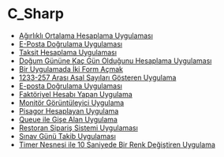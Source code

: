 <!--Height-->
<!--Italic-->
# C_Sharp
- [Ağırlıklı Ortalama Hesaplama Uygulaması](https://github.com/SelcanTaylan/C-_Sharp/tree/main/13.02.2025)
- [E-Posta Doğrulama Uygulaması](https://github.com/SelcanTaylan/C-_Sharp/tree/main/19.12.2024/%C3%B6dev1/%C3%B6dev1)
- [Taksit Hesaplama Uygulaması](https://github.com/SelcanTaylan/C-_Sharp/tree/main/19.12.2024/%C3%B6dev1/%C3%B6rnek1)
- [Doğum Gününe Kaç Gün Olduğunu Hesaplama Uygulaması](https://github.com/SelcanTaylan/C-_Sharp/tree/main/19.12.2024/%C3%B6dev1/%C3%B6rnek2)
- [Bir Uygulamada İki Form Açmak](https://github.com/SelcanTaylan/C-_Sharp/tree/main/2%20Form)
- [1233-257 Arası Asal Sayıları Gösteren Uygulama](https://github.com/SelcanTaylan/C-_Sharp/tree/main/Asal%20Say%C4%B1)
- [E-posta Doğrulama Uygulaması](https://github.com/SelcanTaylan/C-_Sharp/tree/main/E-Posta%20Do%C4%9Frulama)
- [Faktöriyel Hesabı Yapan Uygulama](https://github.com/SelcanTaylan/C-_Sharp/tree/main/Faktoriyel%20Hesaplama)
- [Monitör Görüntüleyici Uygulama](https://github.com/SelcanTaylan/C-_Sharp/tree/main/Monit%C3%B6r%20G%C3%B6r%C3%BCnt%C3%BCleyici)
- [Pisagor Hesaplayan Uygulama](https://github.com/SelcanTaylan/C-_Sharp/tree/main/Pisagor%20Hesaplama)
- [Queue ile Gişe Alan Uygulama](https://github.com/SelcanTaylan/C-_Sharp/tree/main/Queue%20%C4%B0le%20Gi%C5%9Fe)
- [Restoran Sipariş Sistemi Uygulaması](https://github.com/SelcanTaylan/C-_Sharp/tree/main/Restoran)
- [Sınav Günü Takib Uygulaması](https://github.com/SelcanTaylan/C-_Sharp/tree/main/S%C4%B1nav%20Kalan%20G%C3%BCn)
- [Timer Nesnesi ile 10 Saniyede Bir Renk Değiştiren Uygulama](https://github.com/SelcanTaylan/C-_Sharp/tree/main/Timer%20%C4%B0le%20Renk%20De%C4%9Fi%C5%9Ftirme)
